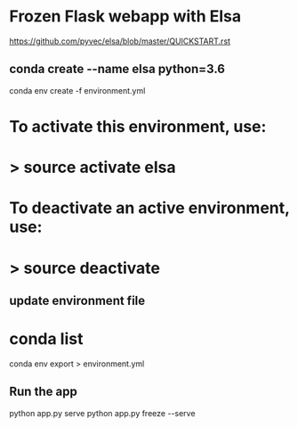 # Frozen Flask webapp with Elsa

https://github.com/pyvec/elsa/blob/master/QUICKSTART.rst

## conda create --name elsa python=3.6
conda env create -f environment.yml


# To activate this environment, use:
# > source activate elsa
#
# To deactivate an active environment, use:
# > source deactivate



## update environment file
# conda list
conda env export > environment.yml

## Run the app
python app.py serve
python app.py freeze --serve
